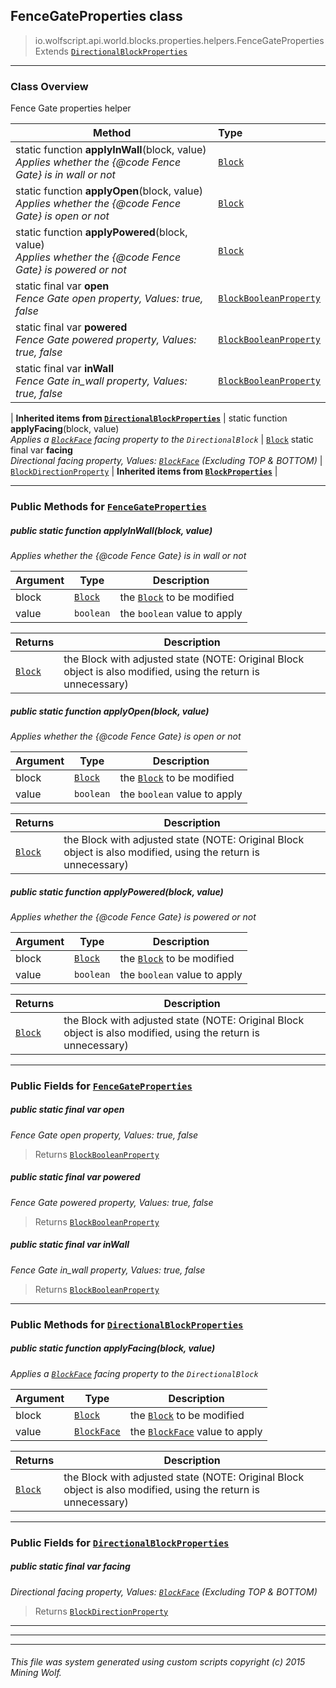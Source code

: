 ## FenceGateProperties __class__

>io.wolfscript.api.world.blocks.properties.helpers.FenceGateProperties
>Extends [`DirectionalBlockProperties`](DirectionalBlockProperties.md)

---

### Class Overview

Fence Gate properties helper

Method | Type   
--- | :--- 
static function __applyInWall__(block, value) <br> _Applies whether the {@code Fence Gate} is in wall or not_ | [`Block`](../../Block.md)
static function __applyOpen__(block, value) <br> _Applies whether the {@code Fence Gate} is open or not_ | [`Block`](../../Block.md)
static function __applyPowered__(block, value) <br> _Applies whether the {@code Fence Gate} is powered or not_ | [`Block`](../../Block.md)
static final var __open__ <br> _Fence Gate open property, Values: true, false_ | [`BlockBooleanProperty`](../BlockBooleanProperty.md)
static final var __powered__ <br> _Fence Gate powered property, Values: true, false_ | [`BlockBooleanProperty`](../BlockBooleanProperty.md)
static final var __inWall__ <br> _Fence Gate in_wall property, Values: true, false_ | [`BlockBooleanProperty`](../BlockBooleanProperty.md)
 |
__Inherited items from [`DirectionalBlockProperties`](DirectionalBlockProperties.md)__ |
static function __applyFacing__(block, value) <br> _Applies a [`BlockFace`](../../BlockFace.md) facing property to the `DirectionalBlock`_ | [`Block`](../../Block.md)
static final var __facing__ <br> _Directional facing property, Values: [`BlockFace`](../../BlockFace.md) (Excluding TOP & BOTTOM)_ | [`BlockDirectionProperty`](../BlockDirectionProperty.md)
 |
__Inherited items from [`BlockProperties`](BlockProperties.md)__ |







---


### Public Methods for [`FenceGateProperties`](FenceGateProperties.md)

##### <a id='applyinwall'></a>public static function __applyInWall__(block, value)

_Applies whether the {@code Fence Gate} is in wall or not_

Argument | Type | Description  
--- | --- | --- 
block | [`Block`](../../Block.md) | the [`Block`](../../Block.md) to be modified
value | `boolean` | the `boolean` value to apply

Returns | Description
--- | --- 
[`Block`](../../Block.md) | the Block with adjusted state (NOTE: Original Block object is also modified, using the return is unnecessary)


##### <a id='applyopen'></a>public static function __applyOpen__(block, value)

_Applies whether the {@code Fence Gate} is open or not_

Argument | Type | Description  
--- | --- | --- 
block | [`Block`](../../Block.md) | the [`Block`](../../Block.md) to be modified
value | `boolean` | the `boolean` value to apply

Returns | Description
--- | --- 
[`Block`](../../Block.md) | the Block with adjusted state (NOTE: Original Block object is also modified, using the return is unnecessary)


##### <a id='applypowered'></a>public static function __applyPowered__(block, value)

_Applies whether the {@code Fence Gate} is powered or not_

Argument | Type | Description  
--- | --- | --- 
block | [`Block`](../../Block.md) | the [`Block`](../../Block.md) to be modified
value | `boolean` | the `boolean` value to apply

Returns | Description
--- | --- 
[`Block`](../../Block.md) | the Block with adjusted state (NOTE: Original Block object is also modified, using the return is unnecessary)


---

### Public Fields for [`FenceGateProperties`](FenceGateProperties.md)

##### <a id='open'></a>public static final var __open__

_Fence Gate open property, Values: true, false_

>Returns
>  [`BlockBooleanProperty`](../BlockBooleanProperty.md)

##### <a id='powered'></a>public static final var __powered__

_Fence Gate powered property, Values: true, false_

>Returns
>  [`BlockBooleanProperty`](../BlockBooleanProperty.md)

##### <a id='inwall'></a>public static final var __inWall__

_Fence Gate in_wall property, Values: true, false_

>Returns
>  [`BlockBooleanProperty`](../BlockBooleanProperty.md)

---

### Public Methods for [`DirectionalBlockProperties`](DirectionalBlockProperties.md)

##### <a id='applyfacing'></a>public static function __applyFacing__(block, value)

_Applies a [`BlockFace`](../../BlockFace.md) facing property to the `DirectionalBlock`_

Argument | Type | Description  
--- | --- | --- 
block | [`Block`](../../Block.md) | the [`Block`](../../Block.md) to be modified
value | [`BlockFace`](../../BlockFace.md) | the [`BlockFace`](../../BlockFace.md) value to apply

Returns | Description
--- | --- 
[`Block`](../../Block.md) | the Block with adjusted state (NOTE: Original Block object is also modified, using the return is unnecessary)


---

### Public Fields for [`DirectionalBlockProperties`](DirectionalBlockProperties.md)

##### <a id='facing'></a>public static final var __facing__

_Directional facing property, Values: [`BlockFace`](../../BlockFace.md) (Excluding TOP & BOTTOM)_

>Returns
>  [`BlockDirectionProperty`](../BlockDirectionProperty.md)

---


---


---


###### This file was system generated using custom scripts copyright (c) 2015 Mining Wolf.
	

